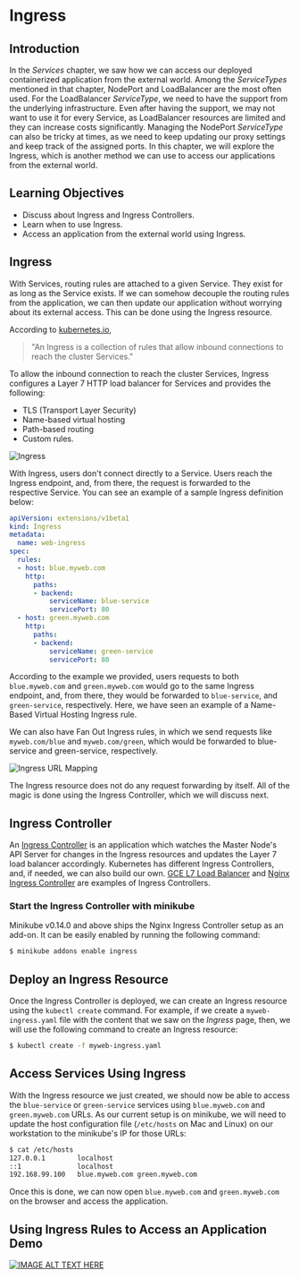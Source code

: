Ingress
=======

## Introduction
In the _Services_ chapter, we saw how we can access our deployed containerized application from the external world. Among the _ServiceTypes_ mentioned in that chapter, NodePort and LoadBalancer are the most often used. For the LoadBalancer _ServiceType_, we need to have the support from the underlying infrastructure. Even after having the support, we may not want to use it for every Service, as LoadBalancer resources are limited and they can increase costs significantly. Managing the NodePort _ServiceType_ can also be tricky at times, as we need to keep updating our proxy settings and keep track of the assigned ports. In this chapter, we will explore the Ingress, which is another method we can use to access our applications from the external world.

## Learning Objectives
+ Discuss about Ingress and Ingress Controllers.
+ Learn when to use Ingress.
+ Access an application from the external world using Ingress.

## Ingress 
With Services, routing rules are attached to a given Service. They exist for as long as the Service exists. If we can somehow decouple the routing rules from the application, we can then update our application without worrying about its external access. This can be done using the Ingress resource. 

According to [kubernetes.io](https://kubernetes.io/docs/concepts/services-networking/ingress/),

> "An Ingress is a collection of rules that allow inbound connections to reach the cluster Services."

To allow the inbound connection to reach the cluster Services, Ingress configures a Layer 7 HTTP load balancer for Services and provides the following:

+ TLS (Transport Layer Security)
+ Name-based virtual hosting 
+ Path-based routing
+ Custom rules.

![Ingress](https://prod-edxapp.edx-cdn.org/assets/courseware/v1/321249e03e5c385f7b94f7651beebecd/asset-v1:LinuxFoundationX+LFS158x+2T2017+type@asset+block/ingress.png)

With Ingress, users don't connect directly to a Service. Users reach the Ingress endpoint, and, from there, the request is forwarded to the respective Service. You can see an example of a sample Ingress definition below:
```yaml
apiVersion: extensions/v1beta1
kind: Ingress
metadata:
  name: web-ingress
spec:
  rules:
  - host: blue.myweb.com
    http:
      paths:
      - backend: 
          serviceName: blue-service
          servicePort: 80
  - host: green.myweb.com
    http:
      paths:
      - backend:
          serviceName: green-service
          servicePort: 80
```
According to the example we provided, users requests to both `blue.myweb.com` and `green.myweb.com` would go to the same Ingress endpoint, and, from there, they would be forwarded to `blue-service`, and `green-service`, respectively. Here, we have seen an example of a Name-Based Virtual Hosting Ingress rule. 

We can also have Fan Out Ingress rules, in which we send requests like `myweb.com/blue` and `myweb.com/green`, which would be forwarded to blue-service and green-service, respectively.

![Ingress URL Mapping](https://prod-edxapp.edx-cdn.org/assets/courseware/v1/d80931c9035169af0fdd77ab2cf7df44/asset-v1:LinuxFoundationX+LFS158x+2T2017+type@asset+block/urlmap.jpg)

The Ingress resource does not do any request forwarding by itself. All of the magic is done using the Ingress Controller, which we will discuss next.

## Ingress Controller
An [Ingress Controller](https://kubernetes.io/docs/concepts/services-networking/ingress/#ingress-controllers) is an application which watches the Master Node's API Server for changes in the Ingress resources and updates the Layer 7 load balancer accordingly. Kubernetes has different Ingress Controllers, and, if needed, we can also build our own. [GCE L7 Load Balancer](https://github.com/kubernetes/ingress/tree/master/controllers/gce) and [Nginx Ingress Controller](https://github.com/kubernetes/ingress/tree/master/controllers/nginx) are examples of Ingress Controllers.

### Start the Ingress Controller with minikube
Minikube v0.14.0 and above ships the Nginx Ingress Controller setup as an add-on. It can be easily enabled by running the following command:
```bash
$ minikube addons enable ingress
```

## Deploy an Ingress Resource
Once the Ingress Controller is deployed, we can create an Ingress resource using the `kubectl create` command. For example, if we create a `myweb-ingress.yaml` file with the content that we saw on the _Ingress_ page, then, we will use the following command to create an Ingress resource:
```bash
$ kubectl create -f myweb-ingress.yaml
```

## Access Services Using Ingress
With the Ingress resource we just created, we should now be able to access the `blue-service` or `green-service` services using `blue.myweb.com` and `green.myweb.com` URLs. As our current setup is on minikube, we will need to update the host configuration file (`/etc/hosts` on Mac and Linux) on our workstation to the minikube's IP for those URLs:
```bash
$ cat /etc/hosts
127.0.0.1        localhost
::1              localhost
192.168.99.100   blue.myweb.com green.myweb.com 
```
Once this is done, we can now open `blue.myweb.com` and `green.myweb.com` on the browser and access the application.


## Using Ingress Rules to Access an Application Demo
[![IMAGE ALT TEXT HERE](https://img.youtube.com/vi/YOUTUBE_VIDEO_ID_HERE/0.jpg)](https://youtu.be/XKbV-vurBzg)

